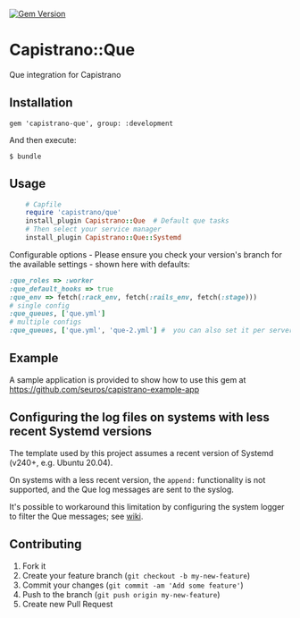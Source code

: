 [![Gem Version](https://badge.fury.io/rb/capistrano-que.svg)](http://badge.fury.io/rb/capistrano-que)

# Capistrano::Que

Que integration for Capistrano

## Installation

    gem 'capistrano-que', group: :development

And then execute:

    $ bundle


## Usage
```ruby
    # Capfile
    require 'capistrano/que'
    install_plugin Capistrano::Que  # Default que tasks
    # Then select your service manager
    install_plugin Capistrano::Que::Systemd
```

Configurable options - Please ensure you check your version's branch for the available settings - shown here with defaults:

```ruby
:que_roles => :worker
:que_default_hooks => true
:que_env => fetch(:rack_env, fetch(:rails_env, fetch(:stage)))
# single config
:que_queues, ['que.yml']
# multiple configs
:que_queues, ['que.yml', 'que-2.yml'] #  you can also set it per server
```

## Example

A sample application is provided to show how to use this gem at https://github.com/seuros/capistrano-example-app

## Configuring the log files on systems with less recent Systemd versions

The template used by this project assumes a recent version of Systemd (v240+, e.g. Ubuntu 20.04).

On systems with a less recent version, the `append:` functionality is not supported, and the Que log messages are sent to the syslog.

It's possible to workaround this limitation by configuring the system logger to filter the Que messages; see [wiki](/../../wiki/Configuring-append-mode-log-files-via-Syslog-NG).

## Contributing

1. Fork it
2. Create your feature branch (`git checkout -b my-new-feature`)
3. Commit your changes (`git commit -am 'Add some feature'`)
4. Push to the branch (`git push origin my-new-feature`)
5. Create new Pull Request
